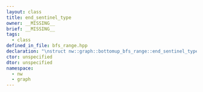 ```yaml
---
layout: class
title: end_sentinel_type
owner: __MISSING__
brief: __MISSING__
tags:
  - class
defined_in_file: bfs_range.hpp
declaration: "\nstruct nw::graph::bottomup_bfs_range::end_sentinel_type;"
ctor: unspecified
dtor: unspecified
namespace:
  - nw
  - graph
---
```


```{index}  end_sentinel_type
```


